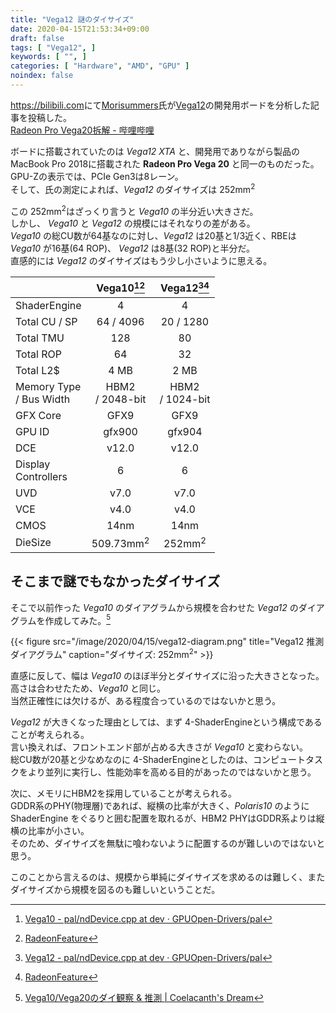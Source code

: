 ```yaml
---
title: "Vega12 謎のダイサイズ"
date: 2020-04-15T21:53:34+09:00
draft: false
tags: [ "Vega12", ]
keywords: [ "", ]
categories: [ "Hardware", "AMD", "GPU" ]
noindex: false
---
```


<https://bilibili.com>にて[Morisummers](https://space.bilibili.com/1734177)氏が[Vega12](/tags/vega12)の開発用ボードを分析した記事を投稿した。  
[Radeon Pro Vega20拆解 - 哔哩哔哩](https://www.bilibili.com/read/cv5598542)  

ボードに搭載されていたのは *Vega12 XTA* と、開発用でありながら製品のMacBook Pro 2018に搭載された **Radeon Pro Vega 20** と同一のものだった。  
GPU-Zの表示では、PCIe Gen3は8レーン。  
そして、氏の測定によれば、*Vega12* のダイサイズは 252mm<sup>2</sup>

この 252mm<sup>2</sup>はざっくり言うと *Vega10* の半分近い大きさだ。  
しかし、 *Vega10* と *Vega12* の規模にはそれなりの差がある。  
*Vega10* の総CU数が64基なのに対し、*Vega12* は20基と1/3近く、RBEは *Vega10* が16基(64 ROP)、 *Vega12* は8基(32 ROP)と半分だ。  
直感的には *Vega12* のダイサイズはもう少し小さいように思える。  

| | Vega10[^4][^3] | Vega12[^2][^3] |
| :--- | :---: | :---: |
| ShaderEngine | 4 | 4 |
| Total CU / SP | 64 / 4096 |  20 / 1280 |
| Total TMU | 128 | 80 |
| Total ROP | 64 | 32 |
| Total L2$ | 4 MB | 2 MB |
| Memory Type<br>/ Bus Width | HBM2<br>/ 2048-bit | HBM2<br>/ 1024-bit |
| GFX Core | GFX9 | GFX9 |
| GPU ID | gfx900 | gfx904 |
| DCE | v12.0 | v12.0 |
| Display<br>Controllers | 6 | 6 |
| UVD | v7.0 | v7.0 |
| VCE | v4.0 | v4.0 |
| CMOS | 14nm | 14nm |
| DieSize | 509.73mm<sup>2</sup> | 252mm<sup>2</sup>

[^2]: [Vega12 - pal/ndDevice.cpp at dev · GPUOpen-Drivers/pal](https://github.com/GPUOpen-Drivers/pal/blob/dev/src/core/os/nullDevice/ndDevice.cpp#L854)
[^3]: [RadeonFeature](https://www.x.org/wiki/RadeonFeature/)
[^4]: [Vega10 - pal/ndDevice.cpp at dev · GPUOpen-Drivers/pal](https://github.com/GPUOpen-Drivers/pal/blob/dev/src/core/os/nullDevice/ndDevice.cpp#L835)

## そこまで謎でもなかったダイサイズ
そこで以前作った *Vega10* のダイアグラムから規模を合わせた *Vega12* のダイアグラムを作成してみた。[^1]  

{{< figure src="/image/2020/04/15/vega12-diagram.png" title="Vega12 推測ダイアグラム" caption="ダイサイズ: 252mm<sup>2</sup>" >}}

[^1]: [Vega10/Vega20のダイ観察 & 推測 | Coelacanth's Dream](/posts/2020/03/24/vega10-vega20-dieshot-guess/)

直感に反して、幅は *Vega10* のほぼ半分とダイサイズに沿った大きさとなった。高さは合わせたため、*Vega10* と同じ。  
当然正確性には欠けるが、ある程度合っているのではないかと思う。  

*Vega12* が大きくなった理由としては、まず 4-ShaderEngineという構成であることが考えられる。  
言い換えれば、フロントエンド部が占める大きさが *Vega10* と変わらない。  
総CU数が20基と少なめなのに 4-ShaderEngineとしたのは、コンピュートタスクをより並列に実行し、性能効率を高める目的があったのではないかと思う。  

次に、メモリにHBM2を採用していることが考えられる。  
GDDR系のPHY(物理層)であれば、縦横の比率が大きく、*Polaris10* のように ShaderEngine をぐるりと囲む配置を取れるが、HBM2 PHYはGDDR系よりは縦横の比率が小さい。  
そのため、ダイサイズを無駄に喰わないように配置するのが難しいのではないと思う。  

このことから言えるのは、規模から単純にダイサイズを求めるのは難しく、またダイサイズから規模を図るのも難しいということだ。  

